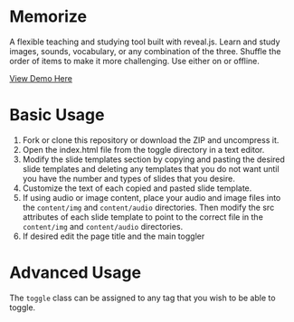 # Memorize
A flexible teaching and studying tool built with reveal.js. Learn and study images, sounds, vocabulary, or any combination of the three. Shuffle the order of items to make it more challenging. Use either on or offline.

[View Demo Here](https://kerrycobb.github.io/toggle)

# Basic Usage
1. Fork or clone this repository or download the ZIP and uncompress it.
2. Open the index.html file from the toggle directory in a text editor.
3. Modify the slide templates section by copying and pasting the desired slide templates and deleting any templates that you do not want until you have the number and types of slides that you desire.
4. Customize the text of each copied and pasted slide template.
5. If using audio or image content, place your audio and image files into the `content/img` and `content/audio` directories. Then modify the src attributes of each slide template to point to the correct file in the `content/img` and `content/audio` directories.
6. If desired edit the page title and the main toggler

# Advanced Usage
The `toggle` class can be assigned to any tag that you wish to be able to toggle.
